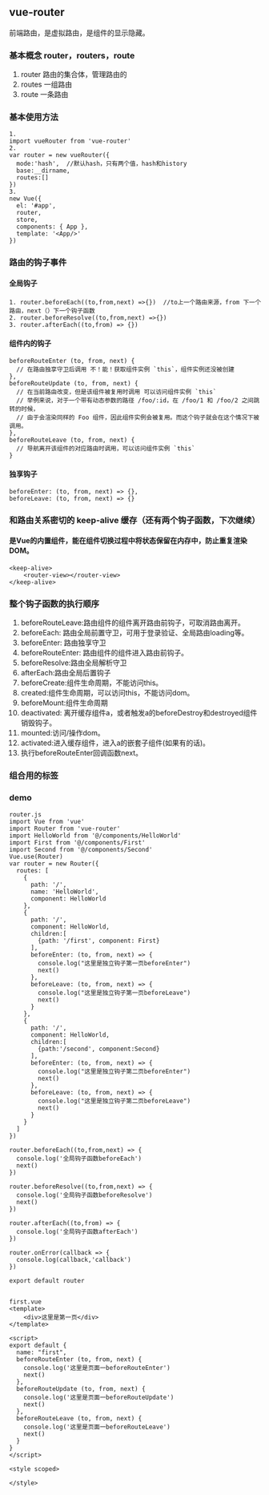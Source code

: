 ## vue-router
前端路由，是虚拟路由，是组件的显示隐藏。

### 基本概念 router，routers，route
1. router 路由的集合体，管理路由的
2. routes 一组路由
3. route 一条路由

### 基本使用方法
```
1. 
import vueRouter from 'vue-router'
2. 
var router = new vueRouter({
  mode:'hash',  //默认hash，只有两个值，hash和history
  base:__dirname,
  routes:[]
})
3.
new Vue({
  el: '#app',
  router,
  store,
  components: { App },
  template: '<App/>'
})

```
### 路由的钩子事件

#### 全局钩子
```
1. router.beforeEach((to,from,next) =>{})  //to上一个路由来源，from 下一个路由，next（）下一个钩子函数
2. router.beforeResolve((to,from,next) =>{})
3. router.afterEach((to,from) => {})
```
#### 组件内的钩子
```
beforeRouteEnter (to, from, next) {
  // 在路由独享守卫后调用 不！能！获取组件实例 `this`，组件实例还没被创建
},
beforeRouteUpdate (to, from, next) {
  // 在当前路由改变，但是该组件被复用时调用 可以访问组件实例 `this`
  // 举例来说，对于一个带有动态参数的路径 /foo/:id，在 /foo/1 和 /foo/2 之间跳转的时候，
  // 由于会渲染同样的 Foo 组件，因此组件实例会被复用。而这个钩子就会在这个情况下被调用。
},
beforeRouteLeave (to, from, next) {
  // 导航离开该组件的对应路由时调用，可以访问组件实例 `this`
}
```
#### 独享钩子
 ```
beforeEnter: (to, from, next) => {},
beforeLeave: (to, from, next) => {}

 ```
### 和路由关系密切的 keep-alive 缓存（还有两个钩子函数，下次继续）
#### 是Vue的内置组件，能在组件切换过程中将状态保留在内存中，防止重复渲染DOM。
```
<keep-alive>
    <router-view></router-view>
</keep-alive>
```

### 整个钩子函数的执行顺序
1. beforeRouteLeave:路由组件的组件离开路由前钩子，可取消路由离开。
2. beforeEach: 路由全局前置守卫，可用于登录验证、全局路由loading等。
3. beforeEnter: 路由独享守卫
4. beforeRouteEnter: 路由组件的组件进入路由前钩子。
5. beforeResolve:路由全局解析守卫
6. afterEach:路由全局后置钩子
7. beforeCreate:组件生命周期，不能访问this。
8. created:组件生命周期，可以访问this，不能访问dom。
9. beforeMount:组件生命周期
10. deactivated: 离开缓存组件a，或者触发a的beforeDestroy和destroyed组件销毁钩子。
11. mounted:访问/操作dom。
12. activated:进入缓存组件，进入a的嵌套子组件(如果有的话)。
13. 执行beforeRouteEnter回调函数next。

### 组合用的标签


### demo
```
router.js
import Vue from 'vue'
import Router from 'vue-router'
import HelloWorld from '@/components/HelloWorld'
import First from '@/components/First'
import Second from '@/components/Second'
Vue.use(Router)
var router = new Router({
  routes: [
    {
      path: '/',
      name: 'HelloWorld',
      component: HelloWorld
    },
    {
      path: '/',
      component: HelloWorld,
      children:[
        {path: '/first', component: First}
      ],
      beforeEnter: (to, from, next) => {
        console.log("这里是独立钩子第一页beforeEnter")
        next()
      },
      beforeLeave: (to, from, next) => {
        console.log("这里是独立钩子第一页beforeLeave")
        next()
      }
    },
    {
      path: '/',
      component: HelloWorld,
      children:[
        {path:'/second', component:Second}
      ],
      beforeEnter: (to, from, next) => {
        console.log("这里是独立钩子第二页beforeEnter")
        next()
      },
      beforeLeave: (to, from, next) => {
        console.log("这里是独立钩子第二页beforeLeave")
        next()
      }
    }
  ]
})

router.beforeEach((to,from,next) => {
  console.log('全局钩子函数beforeEach')
  next()
})

router.beforeResolve((to,from,next) => {
  console.log('全局钩子函数beforeResolve')
  next()
})

router.afterEach((to,from) => {
  console.log('全局钩子函数afterEach')
})

router.onError(callback => {
  console.log(callback,'callback')
})

export default router


first.vue
<template>
    <div>这里是第一页</div>
</template>

<script>
export default {
  name: "first",
  beforeRouteEnter (to, from, next) {
    console.log('这里是页面一beforeRouteEnter')
    next()
  },
  beforeRouteUpdate (to, from, next) {
    console.log('这里是页面一beforeRouteUpdate')
    next()
  },
  beforeRouteLeave (to, from, next) {
    console.log('这里是页面一beforeRouteLeave')
    next()
  }
}
</script>

<style scoped>

</style>

```

